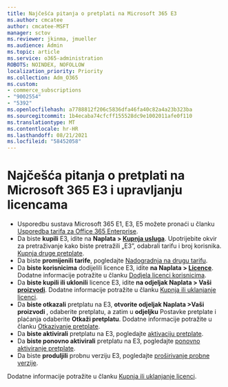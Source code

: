 ```yaml
---
title: Najčešća pitanja o pretplati na Microsoft 365 E3
ms.author: cmcatee
author: cmcatee-MSFT
manager: sctov
ms.reviewer: jkinma, jmueller
ms.audience: Admin
ms.topic: article
ms.service: o365-administration
ROBOTS: NOINDEX, NOFOLLOW
localization_priority: Priority
ms.collection: Adm_O365
ms.custom:
- commerce_subscriptions
- "9002554"
- "5392"
ms.openlocfilehash: a7788812f206c5836dfa46fa40c82a4a23b323ba
ms.sourcegitcommit: 1b4ecaba74cfcff155528dc9e1002011afe0f110
ms.translationtype: MT
ms.contentlocale: hr-HR
ms.lasthandoff: 08/21/2021
ms.locfileid: "58452058"
---
```

# <a name="microsoft-365-e3-subscription-and-license-management-faq"></a>Najčešća pitanja o pretplati na Microsoft 365 E3 i upravljanju licencama

- Usporedbu sustava Microsoft 365 E1, E3, E5 možete pronaći u članku [Usporedba tarifa za Office 365 Enterprise](https://www.microsoft.com/microsoft-365/business/compare-more-office-365-for-business-plans).
- Da biste **kupili** E3, idite na **Naplata > [Kupnja usluga](https://go.microsoft.com/fwlink/p/?linkid=868433)**. Upotrijebite okvir za pretraživanje kako biste pretražili „E3”, odabrali tarifu i broj korisnika. [Kupnja druge pretplate](https://docs.microsoft.com/microsoft-365/commerce/try-or-buy-microsoft-365#buy-a-different-subscription).
- Da biste **promijenili tarife**, pogledajte [Nadogradnja na drugu tarifu](https://docs.microsoft.com/microsoft-365/commerce/subscriptions/upgrade-to-different-plan).
- Da **biste korisnicima** dodijelili licence E3, idite **na Naplata > [Licence](https://go.microsoft.com/fwlink/p/?linkid=842264)**. Dodatne informacije potražite u članku [Dodjela licenci korisnicima](https://docs.microsoft.com/microsoft-365/admin/manage/assign-licenses-to-users).
- Da **biste kupili ili uklonili** licence E3, idite **na odjeljak Naplata > Vaši [proizvodi](https://go.microsoft.com/fwlink/p/?linkid=842054)**. Dodatne informacije potražite u članku [Kupnja ili uklanjanje licenci](https://docs.microsoft.com/microsoft-365/commerce/licenses/buy-licenses).
- Da **biste otkazali** pretplatu na E3, **otvorite odjeljak Naplata >Vaši proizvodi [](https://go.microsoft.com/fwlink/p/?linkid=842054)**, odaberite pretplatu, a zatim u **odjeljku** Postavke pretplate i plaćanja odaberite **Otkaži pretplatu**. Dodatne informacije potražite u članku [Otkazivanje pretplate](https://docs.microsoft.com/microsoft-365/commerce/subscriptions/cancel-your-subscription).
- Da **biste aktivirali** pretplatu na E3, pogledajte [aktivaciju pretplate](https://docs.microsoft.com/alchemyinsights/activate-your-office-365-subscription).
- Da **biste ponovno aktivirali** pretplatu na E3, pogledajte [ponovno aktiviranje pretplate](https://docs.microsoft.com/alchemyinsights/reactivate-your-subscription).
- Da biste **produljili** probnu verziju E3, pogledajte [proširivanje probne verzije](https://docs.microsoft.com/microsoft-365/commerce/extend-your-trial).

Dodatne informacije potražite u članku [Kupnja ili uklanjanje licenci](https://docs.microsoft.com/microsoft-365/commerce/licenses/buy-licenses).